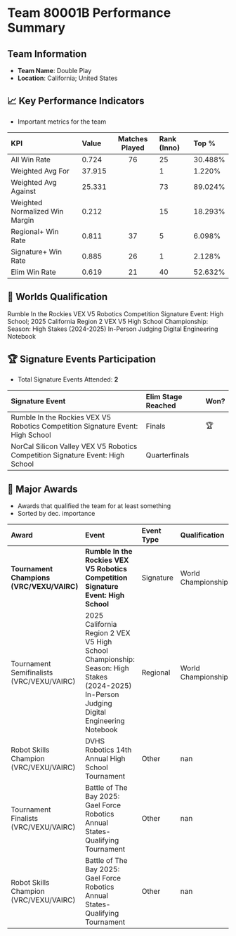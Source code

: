 # Team 80001B Performance Summary

##  Team Information
- **Team Name**: Double Play
- **Location**: California; United States

## 📈 Key Performance Indicators
- Important metrics for the team

| KPI | Value | Matches Played | Rank (Inno) | Top % |
|:---|:-----|:--------------:|:----|:-----|
| All Win Rate | 0.724 | 76 | 25 | 30.488% |
| Weighted Avg For | 37.915 |  | 1 | 1.220% |
| Weighted Avg Against | 25.331 |  | 73 | 89.024% |
| Weighted Normalized Win Margin | 0.212 |  | 15 | 18.293% |
| Regional+ Win Rate | 0.811 | 37 | 5 | 6.098% |
| Signature+ Win Rate | 0.885 | 26 | 1 | 2.128% |
| Elim Win Rate | 0.619 | 21 | 40 | 52.632% |


## 🎯 Worlds Qualification
Rumble In the Rockies VEX V5 Robotics Competition Signature Event: High School; 2025 California Region 2 VEX V5 High School Championship: Season: High Stakes (2024-2025) In-Person Judging Digital Engineering Notebook

## 🏆 Signature Events Participation
- Total Signature Events Attended: **2**

| Signature Event | Elim Stage Reached | Won? |
|:----------------|:-------------------|:----|
| Rumble In the Rockies VEX V5 Robotics Competition Signature Event: High School | Finals | 🏆 |
| NorCal Silicon Valley VEX V5 Robotics Competition Signature Event: High School | Quarterfinals |  |


## 🥇 Major Awards
- Awards that qualified the team for at least something
- Sorted by dec. importance

| Award | Event | Event Type | Qualification |
|:------|:------|:-----------|:--------------|
| **Tournament Champions (VRC/VEXU/VAIRC)** | **Rumble In the Rockies VEX V5 Robotics Competition Signature Event: High School** | Signature | World Championship |
| Tournament Semifinalists (VRC/VEXU/VAIRC) | 2025 California Region 2 VEX V5 High School Championship: Season: High Stakes (2024-2025) In-Person Judging Digital Engineering Notebook | Regional | World Championship |
| Robot Skills Champion (VRC/VEXU/VAIRC) | DVHS Robotics 14th Annual High School Tournament | Other | nan |
| Tournament Finalists (VRC/VEXU/VAIRC) | Battle of The Bay 2025: Gael Force Robotics Annual States-Qualifying Tournament | Other | nan |
| Robot Skills Champion (VRC/VEXU/VAIRC) | Battle of The Bay 2025: Gael Force Robotics Annual States-Qualifying Tournament | Other | nan |

